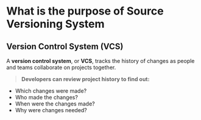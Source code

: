 # What is the purpose of Source Versioning System

## Version Control System (VCS)
A **version control system**, or **VCS**, tracks the history of changes as people and teams collaborate on projects together. 

> **Developers can review project history to find out:**

- Which changes were made?
- Who made the changes?
- When were the changes made?
- Why were changes needed?



